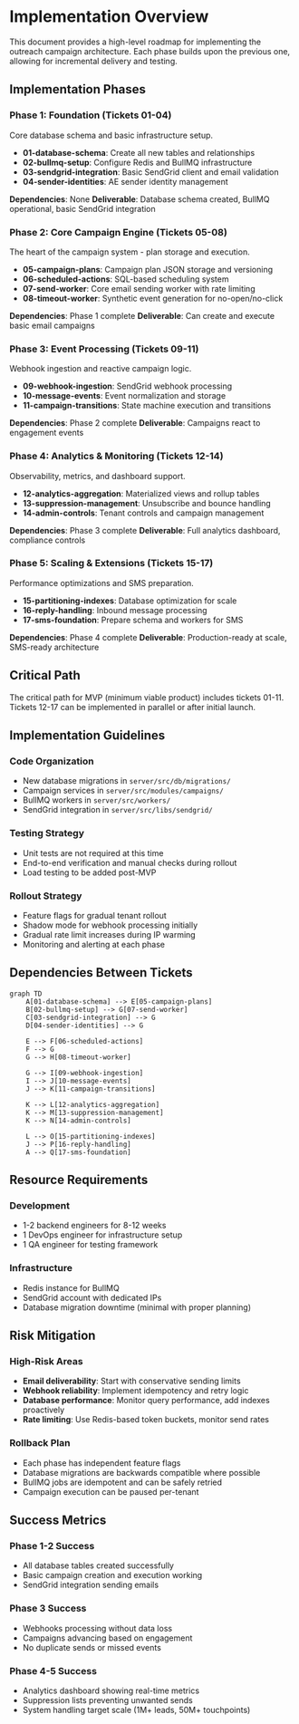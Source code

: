 # Implementation Overview

This document provides a high-level roadmap for implementing the outreach campaign architecture. Each phase builds upon the previous one, allowing for incremental delivery and testing.

## Implementation Phases

### Phase 1: Foundation (Tickets 01-04)
Core database schema and basic infrastructure setup.

- **01-database-schema**: Create all new tables and relationships
- **02-bullmq-setup**: Configure Redis and BullMQ infrastructure  
- **03-sendgrid-integration**: Basic SendGrid client and email validation
- **04-sender-identities**: AE sender identity management

**Dependencies**: None
**Deliverable**: Database schema created, BullMQ operational, basic SendGrid integration

### Phase 2: Core Campaign Engine (Tickets 05-08)
The heart of the campaign system - plan storage and execution.

- **05-campaign-plans**: Campaign plan JSON storage and versioning
- **06-scheduled-actions**: SQL-based scheduling system
- **07-send-worker**: Core email sending worker with rate limiting
- **08-timeout-worker**: Synthetic event generation for no-open/no-click

**Dependencies**: Phase 1 complete
**Deliverable**: Can create and execute basic email campaigns

### Phase 3: Event Processing (Tickets 09-11)
Webhook ingestion and reactive campaign logic.

- **09-webhook-ingestion**: SendGrid webhook processing
- **10-message-events**: Event normalization and storage
- **11-campaign-transitions**: State machine execution and transitions

**Dependencies**: Phase 2 complete
**Deliverable**: Campaigns react to engagement events

### Phase 4: Analytics & Monitoring (Tickets 12-14)
Observability, metrics, and dashboard support.

- **12-analytics-aggregation**: Materialized views and rollup tables
- **13-suppression-management**: Unsubscribe and bounce handling
- **14-admin-controls**: Tenant controls and campaign management

**Dependencies**: Phase 3 complete
**Deliverable**: Full analytics dashboard, compliance controls

### Phase 5: Scaling & Extensions (Tickets 15-17)
Performance optimizations and SMS preparation.

- **15-partitioning-indexes**: Database optimization for scale
- **16-reply-handling**: Inbound message processing
- **17-sms-foundation**: Prepare schema and workers for SMS

**Dependencies**: Phase 4 complete
**Deliverable**: Production-ready at scale, SMS-ready architecture

## Critical Path

The critical path for MVP (minimum viable product) includes tickets 01-11. Tickets 12-17 can be implemented in parallel or after initial launch.

## Implementation Guidelines

### Code Organization
- New database migrations in `server/src/db/migrations/`
- Campaign services in `server/src/modules/campaigns/`
- BullMQ workers in `server/src/workers/`
- SendGrid integration in `server/src/libs/sendgrid/`

### Testing Strategy
- Unit tests are not required at this time
- End-to-end verification and manual checks during rollout
- Load testing to be added post-MVP

### Rollout Strategy
- Feature flags for gradual tenant rollout
- Shadow mode for webhook processing initially
- Gradual rate limit increases during IP warming
- Monitoring and alerting at each phase

## Dependencies Between Tickets

```mermaid
graph TD
    A[01-database-schema] --> E[05-campaign-plans]
    B[02-bullmq-setup] --> G[07-send-worker]
    C[03-sendgrid-integration] --> G
    D[04-sender-identities] --> G
    
    E --> F[06-scheduled-actions]
    F --> G
    G --> H[08-timeout-worker]
    
    G --> I[09-webhook-ingestion]
    I --> J[10-message-events]
    J --> K[11-campaign-transitions]
    
    K --> L[12-analytics-aggregation]
    K --> M[13-suppression-management]
    K --> N[14-admin-controls]
    
    L --> O[15-partitioning-indexes]
    J --> P[16-reply-handling]
    A --> Q[17-sms-foundation]
```

## Resource Requirements

### Development
- 1-2 backend engineers for 8-12 weeks
- 1 DevOps engineer for infrastructure setup
- 1 QA engineer for testing framework

### Infrastructure
- Redis instance for BullMQ
- SendGrid account with dedicated IPs
- Database migration downtime (minimal with proper planning)

## Risk Mitigation

### High-Risk Areas
- **Email deliverability**: Start with conservative sending limits
- **Webhook reliability**: Implement idempotency and retry logic
- **Database performance**: Monitor query performance, add indexes proactively
- **Rate limiting**: Use Redis-based token buckets, monitor send rates

### Rollback Plan
- Each phase has independent feature flags
- Database migrations are backwards compatible where possible
- BullMQ jobs are idempotent and can be safely retried
- Campaign execution can be paused per-tenant

## Success Metrics

### Phase 1-2 Success
- All database tables created successfully
- Basic campaign creation and execution working
- SendGrid integration sending emails

### Phase 3 Success  
- Webhooks processing without data loss
- Campaigns advancing based on engagement
- No duplicate sends or missed events

### Phase 4-5 Success
- Analytics dashboard showing real-time metrics
- Suppression lists preventing unwanted sends
- System handling target scale (1M+ leads, 50M+ touchpoints)